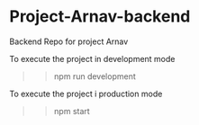 # Project-Arnav-backend

Backend Repo for project Arnav

To execute the project in development mode

>> npm run development
>>

To execute the project i production mode

>> npm start
>>
